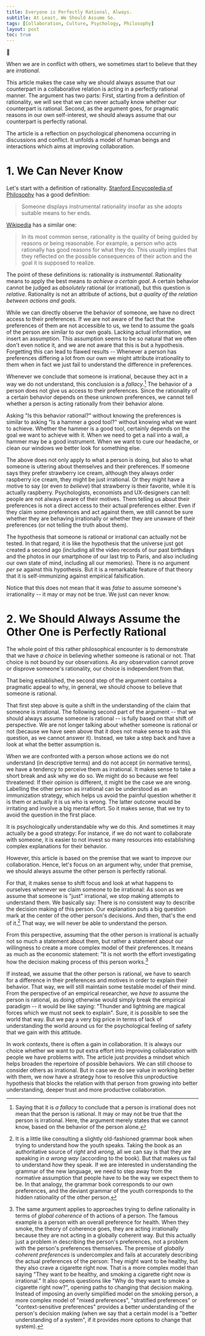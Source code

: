 ```yaml
---
title: Everyone is Perfectly Rational, Always.
subtitle: At Least, We Should Assume So.
tags: [Collaboration, Culture, Psychology, Philosophy]
layout: post
toc: true
---
```


<div class="flowers">
🌻
</div>

When we are in conflict with others, we sometimes start to believe that they are
_irrational_.

This article makes the case why we should always assume that our counterpart in
a collaborative relation is acting in a perfectly rational manner. The argument
has two parts: First, starting from a definition of rationality, we will see
that we can never actually know whether our counterpart is rational. Second, as
the argument goes, for pragmatic reasons in our own self-interest, we should
always assume that our counterpart is perfectly rational.

The article is a reflection on psychological phenomena occurring in discussions
and conflict. It unfolds a model of human beings and interactions which aims at
improving collaboration.


# 1. We Can Never Know

Let's start with a definition of rationality. [Stanford Encycopledia of
Philosophy](https://plato.stanford.edu/entries/rationality-instrumental/) has a
good definition:

> Someone displays instrumental rationality insofar as she adopts suitable means
> to her ends.

[Wikipedia](https://en.wikipedia.org/wiki/Rationality) has a similar one:

> In its most common sense, rationality is the quality of being guided by
> reasons or being reasonable. For example, a person who acts rationally has
> good reasons for what they do. This usually implies that they reflected on the
> possible consequences of their action and the goal it is supposed to realize.

The point of these definitions is: rationality is _instrumental_. Rationality
means to apply the best means _to achieve a certain goal_. A certain behavior
cannot be judged as _absolutely_ rational (or irrational), but this question is
_relative_. Rationality is not an attribute of actions, but _a quality of the
relation between actions and goals_.

While we can directly observe the behavior of someone, we have no direct access
to their preferences. If we are not aware of the fact that the preferences of
them are not accessible to us, we tend to assume the goals of the person are
similar to our own goals. Lacking actual information, we insert an assumption.
This assumption seems to be so natural that we often don't even notice it, and
we are not aware that this is but a hypothesis. Forgetting this can lead to
flawed results -- Whenever a person has preferences differing a lot from our own
we might attribute irrationality to them when in fact we just fail to understand
the difference in preferences.

Whenever we conclude that someone is irrational, because they act in a way we do
not understand, this conclusion is a _fallacy_.[^nb] The behavior of a person
does not give us access to their preferences. Since the rationality of a
certain behavior depends on these unknown preferences, we cannot tell whether a
person is acting rationally from their behavior alone.

[^nb]: Saying that it is _a fallacy_ to conclude that a person is irrational
    does not mean that the person is rational. It may or may not be true that
    the person is irrational. Here, the argument merely states that we cannot
    know, based on the behavior of the person alone.

Asking "Is this behavior rational?" without knowing the preferences is similar
to asking "Is a hammer a good tool?" without knowing what we want to achieve.
Whether the hammer is a good tool, certainly depends on the goal we want to
achieve with it. When we need to get a nail into a wall, a hammer may be a good
instrument. When we want to cure our headache, or clean our windows we better
look for something else.

The above does not only apply to what a person is doing, but also to what
someone is uttering about themselves and their preferences. If someone says
they prefer strawberry ice cream, although they always order raspberry ice
cream, they might be just irrational. Or they might have a motive to say (or
even _to believe_) that strawberry is their favorite, while it is actually
raspberry. Psychologists, economists and UX-designers can tell: people are not
always aware of their motives. Them telling us about their preferences is not a
direct access to their actual preferences either. Even if they claim
some preferences and act against them, we still cannot be sure whether they are
behaving irrationally or whether they are unaware of their preferences (or not
telling the truth about them).

The hypothesis that someone is rational or irrational can actually not be
tested. In that regard, it is like the hypothesis that the universe just got
created a second ago (including all the video records of our past birthdays and
the photos in our smartphone of our last trip to Paris, and also including our
own state of mind, including all our memories). There is no argument _per se_
against this hypothesis. But it is a remarkable feature of that theory that it
is self-immunizing against empirical falsification.

Notice that this does not mean that it was _false_ to assume someone's
irrationality -- it may or may not be true. We just can never know.


# 2. We Should Always Assume the Other One is Perfectly Rational

The whole point of this rather philosophical encounter is to demonstrate that we
have _a choice_ in believing whether someone is rational or not. That choice is
not bound by our observations. As any observation cannot prove or disprove
someone's rationality, our choice is independent from that.

That being established, the second step of the argument contains a pragmatic
appeal to why, in general, we should choose to believe that someone is
rational.

That first step above is quite a shift in the understanding of the claim that
someone is irrational. The following second part of the argument -- that we
should always assume someone is rational -- is fully based on that shift of
perspective. We are not longer talking about whether someone is rational or not
(because we have seen above that it does not make sense to ask this question, as
we cannot answer it). Instead, we take a step back and have a look at what the
better assumption is.

When we are confronted with a person whose actions we do not understand (in
descriptive terms) and do not accept (in normative terms), we have a tendency to
perceive them as irrational. It makes sense to take a short break and ask why we do
so. We might do so because we feel threatened: If their opinion is different,
it might be the case we are wrong. Labelling the other person as irrational can
be understood as an immunization strategy, which helps us avoid the painful
question whether it is them or actually it is us who is wrong. The latter
outcome would be irritating and involve a big mental effort. So it makes sense,
that we try to avoid the question in the first place.

It is psychologically understandable why we do this. And sometimes it may
actually be a good strategy: For instance, if we do not want to collaborate with
someone, it is easier to not invest so many resources into establishing complex
explanations for their behavior.

However, this article is based on the premise that we want to improve our
collaboration. Hence, let's focus on an argument why, under that premise, we
should always assume the other person is perfectly rational.

For that, it makes sense to shift focus and look at what happens to ourselves
whenever we claim someone to be irrational: As soon as we assume that someone is
"just" irrational, we stop making attempts to understand them. We basically say:
There is no consistent way to describe the decision making of this person. Our
explanation puts a big question mark at the center of the other person's
decisions. And then, that's the end of it.[^grammar-book] That way,
we will never be able to understand the person.

[^grammar-book]:
    It is a little like consulting a slightly old-fashioned grammar book when
    trying to understand how the youth speaks. Taking the book as an
    authoritative source of _right_ and _wrong_, all we can say is that
    they are speaking _in a wrong way_ (according to the book). But that makes
    us fail to understand _how_ they speak. If we are interested in
    understanding the grammar of the new language, we need to step away from the
    normative assumption that people have to be the way we expect them to be. In
    that analogy, the grammar book corresponds to our own preferences, and the
    deviant grammar of the youth corresponds to the hidden rationality of the
    other person.

From this perspective, assuming that the other person is irrational is actually
not so much a statement about them, but rather a statement about our willingness
to create a more complex model of their preferences. It means as much as the
economic statement: "It is not worth the effort investigating how the decision
making process of this person works.[^coherence]

[^coherence]:
    The same argument applies to approaches trying to define rationality in
    terms of _global coherence_ of th actions of a person. The famous example is
    a person with an overall preference for health. When they smoke, the theory
    of coherence goes, they are acting irrationally because they are not acting
    in a globally coherent way. But this actually just a problem in describing
    the person's preferences, not a problem with the person's preferences
    themselves. The premise of _globally coherent preferences_ is undercomplex
    and fails at accurately describing the actual preferences of the person:
    They might want to be healthy, but they also crave a cigarette right now.
    That is a more complex model than saying "They want to be healthy, and
    smoking a cigarette right now is irrational." It also opens questions like
    "Why do they want to smoke a cigarette right now?", opening paths to
    changing that decision making. Instead of imposing an overly simplified
    model on the smoking person, a more complex model of "mixed preferences",
    "stratified preferences" or "context-sensitive preferences" provides a
    better understanding of the person's decision making (when we say that a
    certain model is a "better understanding of a system", if it provides more
    options to change that system).

If instead, we assume that the other person is rational, we have to search for a
difference in their preferences and motives in order to explain their
behavior. That way, we will still maintain some testable model of their mind.
From the perspective of an empirical researcher, we _have to_ assume the
person is rational, as doing otherwise would simply break the empirical paradigm
-- it would be like saying: "Thunder and lightning are magical forces which we
must not seek to explain". Sure, it is possible to see the world that way. But
we pay a very big price in terms of lack of understanding the world around us
for the psychological feeling of safety that we gain with this attitude.

In work contexts, there is often a gain in collaboration. It is always our
choice whether we want to put extra effort into improving collaboration with
people we have problems with. The article just provides a mindset which helps
broaden the repertoire of possible behaviors. We can still choose to consider
others as irrational. But in case we do see value in working better with them,
we now have a strategy how to resolve this unproductive hypothesis that blocks
the relation with that person from growing into better understanding, deeper
trust and more productive collaboration.
